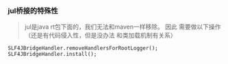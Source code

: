 ### jul桥接的特殊性
> jul是java rt包下面的，我们无法和maven一样移除。
> 因此 需要做以下操作（还是有代码侵入性，但是没办法 和类加载机制有关系）
> 
```
SLF4JBridgeHandler.removeHandlersForRootLogger();
SLF4JBridgeHandler.install();
```
